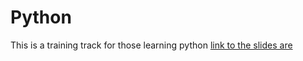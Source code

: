 # Python 
This is a training track for those learning python 
[link to the slides are](https://drive.google.com/drive/folders/1NuI5citgvEPUoiZllAA8bi0r-PisSry7?usp=sharing)